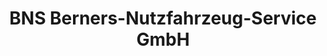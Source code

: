 ---
title: "BNS Berners-Nutzfahrzeug-Service GmbH"
url: /bad-breisig/bns-berners-nutzfahrzeug-service-gmbh/
shop: Autowerkstatt
---